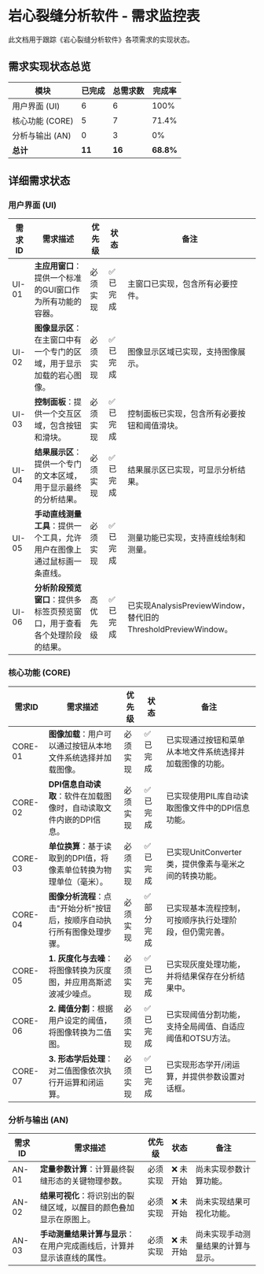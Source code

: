 # 岩心裂缝分析软件 - 需求监控表

此文档用于跟踪《岩心裂缝分析软件》各项需求的实现状态。

## 需求实现状态总览

| 模块 | 已完成 | 总需求数 | 完成率 |
|------|--------|----------|--------|
| 用户界面 (UI) | 6 | 6 | 100% |
| 核心功能 (CORE) | 5 | 7 | 71.4% |
| 分析与输出 (AN) | 0 | 3 | 0% |
| **总计** | **11** | **16** | **68.8%** |

## 详细需求状态

### 用户界面 (UI)

| 需求ID | 需求描述 | 优先级 | 状态 | 备注 |
|--------|----------|--------|------|------|
| UI-01 | **主应用窗口**：提供一个标准的GUI窗口作为所有功能的容器。 | 必须实现 | ✅ 已完成 | 主窗口已实现，包含所有必要控件。 |
| UI-02 | **图像显示区**：在主窗口中有一个专门的区域，用于显示加载的岩心图像。 | 必须实现 | ✅ 已完成 | 图像显示区域已实现，支持图像展示。 |
| UI-03 | **控制面板**：提供一个交互区域，包含按钮和滑块。 | 必须实现 | ✅ 已完成 | 控制面板已实现，包含所有必要按钮和阈值滑块。 |
| UI-04 | **结果展示区**：提供一个专门的文本区域，用于显示最终的分析结果。 | 必须实现 | ✅ 已完成 | 结果展示区已实现，可显示分析结果。 |
| UI-05 | **手动直线测量工具**：提供一个工具，允许用户在图像上通过鼠标画一条直线。 | 必须实现 | ✅ 已完成 | 测量功能已实现，支持直线绘制和测量。 |
| UI-06 | **分析阶段预览窗口**：提供多标签页预览窗口，用于查看各个处理阶段的结果。 | 高优先级 | ✅ 已完成 | 已实现AnalysisPreviewWindow，替代旧的ThresholdPreviewWindow。 |

### 核心功能 (CORE)

| 需求ID | 需求描述 | 优先级 | 状态 | 备注 |
|--------|----------|--------|------|------|
| CORE-01 | **图像加载**：用户可以通过按钮从本地文件系统选择并加载图像。 | 必须实现 | ✅ 已完成 | 已实现通过按钮和菜单从本地文件系统选择并加载图像的功能。 |
| CORE-02 | **DPI信息自动读取**：软件在加载图像时，自动读取文件内嵌的DPI信息。 | 必须实现 | ✅ 已完成 | 已实现使用PIL库自动读取图像文件中的DPI信息功能。 |
| CORE-03 | **单位换算**：基于读取到的DPI值，将像素单位转换为物理单位（毫米）。 | 必须实现 | ✅ 已完成 | 已实现UnitConverter类，提供像素与毫米之间的转换功能。 |
| CORE-04 | **图像分析流程**：点击"开始分析"按钮后，按顺序自动执行所有图像处理步骤。 | 必须实现 | ✅ 部分完成 | 已实现基本流程控制，可按顺序执行处理阶段，但仍需完善。 |
| CORE-05 | **1. 灰度化与去噪**：将图像转换为灰度图，并应用高斯滤波减少噪点。 | 必须实现 | ✅ 已完成 | 已实现灰度处理功能，并将结果保存在分析结果中。 |
| CORE-06 | **2. 阈值分割**：根据用户设定的阈值，将图像转换为二值图。 | 必须实现 | ✅ 已完成| 已实现阈值分割功能，支持全局阈值、自适应阈值和OTSU方法。 |
| CORE-07 | **3. 形态学后处理**：对二值图像依次执行开运算和闭运算。 | 必须实现 | ✅ 已完成 | 已实现形态学开/闭运算，并提供参数设置对话框。 |

### 分析与输出 (AN)

| 需求ID | 需求描述 | 优先级 | 状态 | 备注 |
|--------|----------|--------|------|------|
| AN-01 | **定量参数计算**：计算最终裂缝形态的关键物理参数。 | 必须实现 | ❌ 未开始 | 尚未实现参数计算功能。 |
| AN-02 | **结果可视化**：将识别出的裂缝区域，以醒目的颜色叠加显示在原图上。 | 必须实现 | ❌ 未开始 | 尚未实现结果可视化功能。 |
| AN-03 | **手动测量结果计算与显示**：在用户完成画线后，计算并显示该直线的属性。 | 必须实现 | ❌ 未开始 | 尚未实现手动测量结果的计算与显示。 |

